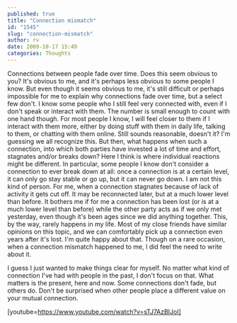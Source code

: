 ```yaml
---
published: true
title: "Connection mismatch"
id: "1545"
slug: "connection-mismatch"
author: rv
date: 2009-10-17 15:49
categories: Thoughts
---
```

Connections between people fade over time. Does this seem obvious to you? It's obvious to me, and it's perhaps less obvious to some people I know. But even though it seems obvious to me, it's still difficult or perhaps impossible for me to explain why connections fade over time, but a select few don't. I know some people who I still feel very connected with, even if I don't speak or interact with them. The number is small enough to count with one hand though. For most people I know, I will feel closer to them if I interact with them more, either by doing stuff with them in daily life, talking to them, or chatting with them online. Still sounds reasonable, doesn't it? I'm guessing we all recognize this. But then, what happens when such a connection, into which both parties have invested a lot of time and effort, stagnates and/or breaks down? Here I think is where individual reactions might be different. In particular, some people I know don't consider a connection to ever break down at all: once a connection is at a certain level, it can only go stay stable or go up, but it can never go down. I am not this kind of person. For me, when a connection stagnates because of lack of activity it gets cut off. It may be reconnected later, but at a much lower level than before. It bothers me if for me a connection has been lost (or is at a much lower level than before) while the other party acts as if we only met yesterday, even though it's been ages since we did anything together. This, by the way, rarely happens in my life. Most of my close friends have similar opinions on this topic, and we can comfortably pick up a connection even years after it's lost. I'm quite happy about that. Though on a rare occasion, when a connection mismatch happened to me, I did feel the need to write about it.

I guess I just wanted to make things clear for myself. No matter what kind of connection I've had with people in the past, I don't focus on that. What matters is the present, here and now. Some connections don't fade, but others do. Don't be surprised when other people place a different value on your mutual connection.

[youtube=https://www.youtube.com/watch?v=sTJ7AzBIJoI]